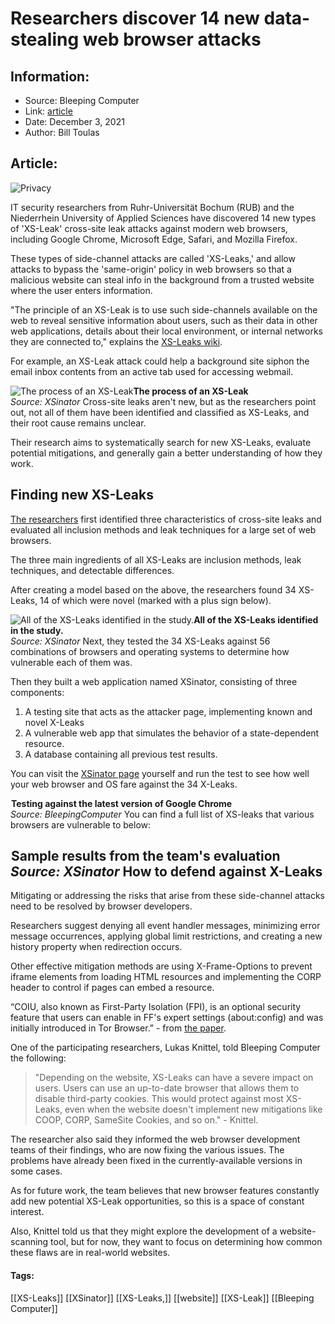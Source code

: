 # Researchers discover 14 new data-stealing web browser attacks
### 

## Information:
+ Source: Bleeping Computer
+ Link: [article](https://www.bleepingcomputer.com/news/security/researchers-discover-14-new-data-stealing-web-browser-attacks/)
+ Date: December 3, 2021
+ Author: Bill Toulas


## Article:
![Privacy](https://www.bleepstatic.com/content/hl-images/2021/12/03/privacy-eye.jpg)


IT security researchers from Ruhr-Universität Bochum (RUB) and the Niederrhein University of Applied Sciences have discovered 14 new types of 'XS-Leak' cross-site leak attacks against modern web browsers, including Google Chrome, Microsoft Edge, Safari, and Mozilla Firefox.


These types of side-channel attacks are called 'XS-Leaks,' and allow attacks to bypass the 'same-origin' policy in web browsers so that a malicious website can steal info in the background from a trusted website where the user enters information.


"The principle of an XS-Leak is to use such side-channels available on the web to reveal sensitive information about users, such as their data in other web applications, details about their local environment, or internal networks they are connected to," explains the [XS-Leaks wiki](https://xsleaks.dev/).


For example, an XS-Leak attack could help a background site siphon the email inbox contents from an active tab used for accessing webmail.



![The process of an XS-Leak](https://www.bleepstatic.com/images/news/u/1220909/Diagrams/attack(1).jpg)**The process of an XS-Leak**  
*Source: XSinator*
Cross-site leaks aren't new, but as the researchers point out, not all of them have been identified and classified as XS-Leaks, and their root cause remains unclear.


Their research aims to systematically search for new XS-Leaks, evaluate potential mitigations, and generally gain a better understanding of how they work.


Finding new XS-Leaks
--------------------


[The researchers](https://news.rub.de/english/press-releases/2021-12-02-it-security-14-new-attacks-web-browsers-detected) first identified three characteristics of cross-site leaks and evaluated all inclusion methods and leak techniques for a large set of web browsers.


The three main ingredients of all XS-Leaks are inclusion methods, leak techniques, and detectable differences.


After creating a model based on the above, the researchers found 34 XS-Leaks, 14 of which were novel (marked with a plus sign below).



![All of the XS-Leaks identified in the study.](https://www.bleepstatic.com/images/news/u/1220909/Tables/new_attacks_table.jpg)**All of the XS-Leaks identified in the study.**  
*Source: XSinator*
Next, they tested the 34 XS-Leaks against 56 combinations of browsers and operating systems to determine how vulnerable each of them was.


Then they built a web application named XSinator, consisting of three components:


1. A testing site that acts as the attacker page, implementing known and novel X-Leaks
2. A vulnerable web app that simulates the behavior of a state-dependent resource.
3. A database containing all previous test results.


You can visit the [XSinator page](https://xsinator.com/) yourself and run the test to see how well your web browser and OS fare against the 34 X-Leaks.



![Testing against the latest version of Google Chrome](data:image/gif;base64,R0lGODlhAQABAAAAACH5BAEKAAEALAAAAAABAAEAAAICTAEAOw==)**Testing against the latest version of Google Chrome**  
*Source: BleepingComputer*
You can find a full list of XS-leaks that various browsers are vulnerable to below:



![Sample results from the team's evaluation](data:image/gif;base64,R0lGODlhAQABAAAAACH5BAEKAAEALAAAAAABAAEAAAICTAEAOw==)**Sample results from the team's evaluation**  
*Source: XSinator*
How to defend against X-Leaks
-----------------------------


Mitigating or addressing the risks that arise from these side-channel attacks need to be resolved by browser developers.


Researchers suggest denying all event handler messages, minimizing error message occurrences, applying global limit restrictions, and creating a new history property when redirection occurs.


Other effective mitigation methods are using X-Frame-Options to prevent iframe elements from loading HTML resources and implementing the CORP header to control if pages can embed a resource.


“COIU, also known as First-Party Isolation (FPI), is an optional security feature that users can enable in FF's expert settings (about:config) and was initially introduced in Tor Browser.” - from [the paper](https://xsinator.com/paper.pdf).


One of the participating researchers, Lukas Knittel, told Bleeping Computer the following:



> 
> "Depending on the website, XS-Leaks can have a severe impact on users. Users can use an up-to-date browser that allows them to disable third-party cookies. This would protect against most XS-Leaks, even when the website doesn't implement new mitigations like COOP, CORP, SameSite Cookies, and so on." - Knittel.
> 
> 
> 


The researcher also said they informed the web browser development teams of their findings, who are now fixing the various issues. The problems have already been fixed in the currently-available versions in some cases.


As for future work, the team believes that new browser features constantly add new potential XS-Leak opportunities, so this is a space of constant interest.


Also, Knittel told us that they might explore the development of a website-scanning tool, but for now, they want to focus on determining how common these flaws are in real-world websites.




#### Tags:
[[XS-Leaks]] [[XSinator]] [[XS-Leaks,]] [[website]] [[XS-Leak]] [[Bleeping Computer]]
